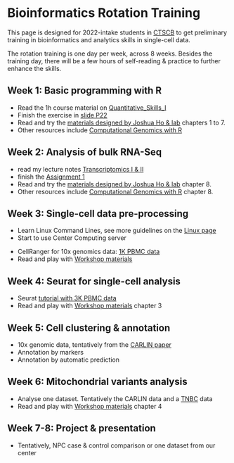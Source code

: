 # Bioinformatics Rotation Training

This page is designed for 2022-intake students in 
[CTSCB](https://www.hkstemcell.hk) to get preliminary training in 
bioinformatics and analytics skills in single-cell data.


The rotation training is one day per week, across 8 weeks. Besides the training 
day, there will be a few hours of self-reading & practice to further enhance the
skills.

## Week 1: Basic programming with R
* Read the 1h course material on 
  [Quantitative_Skills_I](https://github.com/StatBiomed/GenomeScienceCourse/blob/master/quant_skills/Quantitative_Skills_I_YHuang.pdf)
* Finish the exercise in [slide P22](https://github.com/StatBiomed/GenomeScienceCourse/blob/master/quant_skills/Quantitative_Skills_I_YHuang.pdf)
* Read and try the [materials designed by Joshua Ho & lab](https://holab-hku.github.io/R-workshop/) chapters 1 to 7.
* Other resources include [Computational Genomics with R](https://compgenomr.github.io/book/Rintro.html)


## Week 2: Analysis of bulk RNA-Seq
* read my lecture notes 
  [Transcriptomics I & II](https://github.com/StatBiomed/GenomeScienceCourse/tree/master/transcriptomics)
* finish the [Assignment 1](https://github.com/StatBiomed/GenomeScienceCourse/tree/master/assignments)
* Read and try the [materials designed by Joshua Ho & lab](https://holab-hku.github.io/R-workshop/) chapter 8.
* Other resources include [Computational Genomics with R](https://compgenomr.github.io/book/rnaseqanalysis.html) chapter 8.


## Week 3: Single-cell data pre-processing
* Learn Linux Command Lines, see more guidelines on the [Linux page](Linux_learn.md)
* Start to use Center Computing server
<!-- * Alignment and reads counting: [smart-seq data](https://github.com/huangyh09/brie/tree/master/examples/gastrulation) -->
* CellRanger for 10x genomics data: [1K PBMC data](https://www.10xgenomics.com/resources/datasets/1-k-pbm-cs-from-a-healthy-donor-v-3-chemistry-3-standard-3-0-0)
* Read and play with [Workshop materials](https://holab-hku.github.io/Fundamental-scRNA/)


## Week 4: Seurat for single-cell analysis
* Seurat [tutorial with 3K PBMC data](https://satijalab.org/seurat/articles/pbmc3k_tutorial.html)
* Read and play with [Workshop materials](https://holab-hku.github.io/Fundamental-scRNA/) chapter 3


## Week 5: Cell clustering & annotation
* 10x genomic data, tentatively from the [CARLIN paper](https://www.cell.com/cell/fulltext/S0092-8674(20)30554-7)
* Annotation by markers
* Annotation by automatic prediction


## Week 6: Mitochondrial variants analysis
* Analyse one dataset. Tentatively the CARLIN data and a [TNBC](https://www.nature.com/articles/s41467-022-28845-0/figures/5) data
* Read and play with [Workshop materials](https://statbiomed.github.io/SingleCell-Workshop-2021/SNV-analysis.html) chapter 4


## Week 7-8: Project & presentation
* Tentatively, NPC case & control comparison or one dataset from our center

